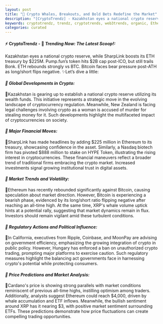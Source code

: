 ```yaml
---
layout: post
title: "🌌 Crypto Whales, Breakouts, and Bold Bets Redefine the Market"
description: "[CryptoTrendz] - Kazakhstan eyes a national crypto reserve, while SharpLink boosts its ETH treasury by $225M. Pump.fun’s token hits $2B cap post-ICO, but still trails Bonk. ETH rebounds strongly vs BTC. Bitcoin faces bear pressure post-ATH as long/short flips negative."
keywords: cryptotrendz, trendz, cryptotrends, web3trends, organic, Ethereum, Market, Bitcoin, Cardano, ETH, Token, Crypto, XRP, Trading
categories: curated
---
```


#### ⚡ CryptoTrendz - 📌 *Trending Now: The Latest Scoop!:*

Kazakhstan eyes a national crypto reserve, while SharpLink boosts its ETH treasury by $225M. Pump.fun’s token hits $2B cap post-ICO, but still trails Bonk. ETH rebounds strongly vs BTC. Bitcoin faces bear pressure post-ATH as long/short flips negative. ✨Let’s dive a little:


#### *🔖  Global Developments in Crypto:*  

🔹Kazakhstan is gearing up to establish a national crypto reserve utilizing its wealth funds. This initiative represents a strategic move in the evolving landscape of cryptocurrency regulation. Meanwhile, New Zealand is facing legal challenges involving crypto as a woman is accused of murder for stealing money for it. Such developments highlight the multifaceted impact of cryptocurrencies on society.

#### *🔖  Major Financial Moves:*  

🔹SharpLink has made headlines by adding $225 million in Ethereum to its treasury, showcasing confidence in the asset. Similarly, a Nasdaq biotech firm has pivoted $888 million to stake on HYPE Token, illustrating the rising interest in cryptocurrencies. These financial maneuvers reflect a broader trend of traditional firms embracing the crypto market. Increased investments signal growing institutional trust in digital assets.

#### *🔖  Market Trends and Volatility:*  

🔹Ethereum has recently rebounded significantly against Bitcoin, causing speculation about market direction. However, Bitcoin is experiencing a bearish phase, evidenced by its long/short ratio flipping negative after reaching an all-time high. At the same time, XRP's whale volume uptick hints at a potential rally, suggesting that market dynamics remain in flux. Investors should remain vigilant amid these turbulent conditions.

#### *🔖  Regulatory Actions and Political Influence:*  

🔹In California, executives from Ripple, Coinbase, and MoonPay are advising on government efficiency, emphasizing the growing integration of crypto in public policy. However, Hungary has enforced a ban on unauthorized crypto trading, prompting major platforms to exercise caution. Such regulatory measures highlight the balancing act governments face in harnessing crypto's potential while protecting consumers.

#### *🔖  Price Predictions and Market Analysis:*  

🔹Cardano's price is showing strong parallels with market conditions reminiscent of previous all-time highs, instilling optimism among traders. Additionally, analysts suggest Ethereum could reach $4,000, driven by whale accumulation and ETF inflows. Meanwhile, the bullish sentiment around XRP has it nearing $3, with positive market sentiment surrounding ETFs. These predictions demonstrate how price fluctuations can create compelling trading opportunities.